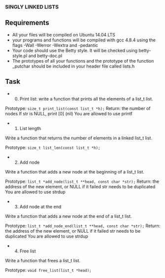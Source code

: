 ### SINGLY LINKED LISTS

## Requirements

- All your files will be compiled on Ubuntu 14.04 LTS
- your programs and functions will be compiled with gcc 4.8.4
  using the flags -Wall -Werror -Wextra and -pedantic
- Your code should use the Betty style.
  It will be checked using betty-style.pl and betty-doc.pl
- The prototypes of all your functions and the prototype of the
  function _putchar should be included in your header file called lists.h

## Task
- 0. Print list: write a function that prints all the elements of a list_t list.

Prototype: ``size_t print_list(const list_t *h);``
Return: the number of nodes
If str is NULL, print [0] (nil)
You are allowed to use printf

- 1. List length

Write a function that returns the number of elements in a linked list_t list.

Prototype: ``size_t list_len(const list_t *h);``

- 2. Add node

Write a function that adds a new node at the beginning of a list_t list.

Prototype: ``list_t *add_node(list_t **head, const char *str);``
Return: the address of the new element, or NULL if it failed
str needs to be duplicated
You are allowed to use strdup

- 3. Add node at the end

Write a function that adds a new node at the end of a list_t list.

Prototype: ``list_t *add_node_end(list_t **head, const char *str);``
Return: the address of the new element, or NULL if it failed
str needs to be duplicated
You are allowed to use strdup

- 4. Free list

Write a function that frees a list_t list.

Prototype: ``void free_list(list_t *head);``
